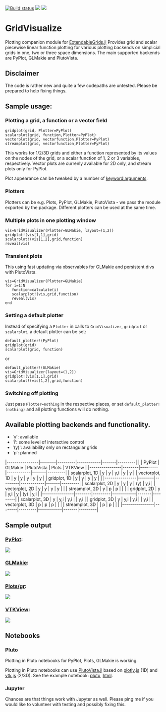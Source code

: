 [![Build status](https://github.com/j-fu/GridVisualize.jl/workflows/linux-macos-windows/badge.svg)](https://github.com/j-fu/GridVisualize.jl/actions)
[![](https://img.shields.io/badge/docs-stable-blue.svg)](https://j-fu.github.io/GridVisualize.jl/stable)
[![](https://img.shields.io/badge/docs-dev-blue.svg)](https://j-fu.github.io/GridVisualize.jl/dev)

GridVisualize
=============

Plotting companion module for [ExtendableGrids.jl](https://github.com/j-fu/ExtendableGrids.jl)
Provides grid and scalar piecewise linear function plotting for various plotting backends
on simplicial grids in one, two or three space dimensions. The main supported backends
are PyPlot, GLMakie and PlutoVista.

## Disclaimer
The code is rather new and quite a few codepaths are untested. Please be prepared to help
fixing things.


## Sample usage:

### Plotting a grid, a function or a vector field
````
gridplot(grid, Plotter=PyPlot)
scalarplot(grid, function,Plotter=PyPlot)
vectorplot(grid, vectorfunction,Plotter=PyPlot)
streamplot(grid, vectorfunction,Plotter=PyPlot)
````

This works for  1/2/3D grids and either a function  represented by its
values on  the nodes of the  grid, or a scalar  function of 1, 2  or 3
variables, respectively. Vector plots are currenly available for 2D only,
and stream plots only for PyPlot.

Plot appearance can be tweaked by a number of
[keyword arguments](https://j-fu.github.io/GridVisualize.jl/dev/api/#GridVisualize.available_kwargs).

### Plotters
Plotters can be e.g. Plots, PyPlot, GLMakie, PlutoVista - we pass the module exported
by the package. Different plotters can be used at the same time.

### Multiple plots in one plotting window
````
vis=GridVisualizer(Plotter=GLMakie, layout=(1,2))
gridplot!(vis[1,1],grid)
scalarplot!(vis[1,2],grid,function)
reveal(vis)
````

### Transient plots

This using fast updating via observables for GLMakie and persistent divs with PlutoVista.
````
vis=GridVisualizer(Plotter=GLMakie)
for i=1:N
   function=calculate(i)
   scalarplot!(vis,grid,function)
   reveal(vis)
end
````

### Setting a default plotter

Instead  of  specifying  a  `Plotter` in  calls  to  `GridVisualizer`,
`gridplot` or `scalarplot`, a default plotter can be set:

```
default_plotter!(PyPlot)
gridplot(grid)
scalarplot(grid, function)
```

or 
```
default_plotter!(GLMakie)
vis=GridVisualizer(layout=(1,2))
gridplot!(vis[1,1],grid)
scalarplot!(vis[1,2],grid,function)
```



### Switching off plotting
Just pass `Plotter=nothing`  in the respective places, or set `default_plotter!(nothing)`
and all plotting functions will do nothing.

## Available plotting backends and functionality.

- 'y': available
- 'i': some level of interactive control
- '(y)': availability only on rectangular grids
- 'p':  planned

|----------------|--------|---------|------------|-------|---------|
|                | PyPlot | GLMakie | PlutoVista | Plots | VTKView |
|----------------|--------|---------|------------|-------|---------|
| scalarplot, 1D | y      | y       | y,i        | y     | y       |
| vectorplot, 1D | y      | y       | y          | y     | y       |
| gridplot, 1D   | y      | y       | y          | y     |         |
|----------------|--------|---------|------------|-------|---------|
| scalarplot, 2D | y      | y       | y          | (y)   | y,i     |
| vectorplot, 2D | y      | y       | y          | y     |         |
| streamplot, 2D | y      | p       | p          |       |         |
| gridplot, 2D   | y      | y,i     | y          | (y)   | y,i     |
|----------------|--------|---------|------------|-------|---------|
| scalarplot, 3D | y      | y,i     | y,i        |       | y,i     |
| gridplot, 3D   | y      | y,i     | y,i        |       | y,i     |
| vectorplot, 3D | p      | p       | p          |       |         |
| streamplot, 3D |        | p       | p          |       |         |
|----------------|--------|---------|------------|-------|---------|



## Sample output


### [PyPlot](https://github.com/JuliaPy/PyPlot.jl):
![](https://github.com/j-fu/GridVisualize.jl/blob/main/docs/src/assets/multiscene_pyplot.png?raw=true)


### [GLMakie](https://github.com/JuliaPlots/GLMakie.jl):

![](https://github.com/j-fu/GridVisualize.jl/blob/main/docs/src/assets/multiscene_glmakie.png?raw=true)


### [Plots/gr](https://github.com/JuliaPlots/Plots.jl):
![](https://github.com/j-fu/GridVisualize.jl/blob/main/docs/src/assets/multiscene_plots.png?raw=true")


### [VTKView](https://github.com/j-fu/VTKView.jl):
![](https://github.com/j-fu/GridVisualize.jl/blob/main/docs/src/assets/multiscene_vtkview.png?raw=true")


## Notebooks

###  Pluto
Plotting in Pluto notebooks for PyPlot, Plots, GLMakie is working.

Plotting in Pluto notebooks can use [PlutoVista.jl](https://github.com/j-fu/PlutoVista.jl)
based on [plotly.js](https://plotly.com/javascript/) (1D) and [vtk.js](https://kitware.github.io/vtk-js/index.html) (2/3D).
See the example notebook: [pluto](https://raw.githubusercontent.com/j-fu/GridVisualize.jl/main/examples/plutovista.jl),
[html](https://j-fu.github.io/GridVisualize.jl/dev/plutovista.html).


### Jupyter
Chances are that things work with Jupyter as well.  Please ping me if you would like to volunteer with testing and
possibly fixing this.

